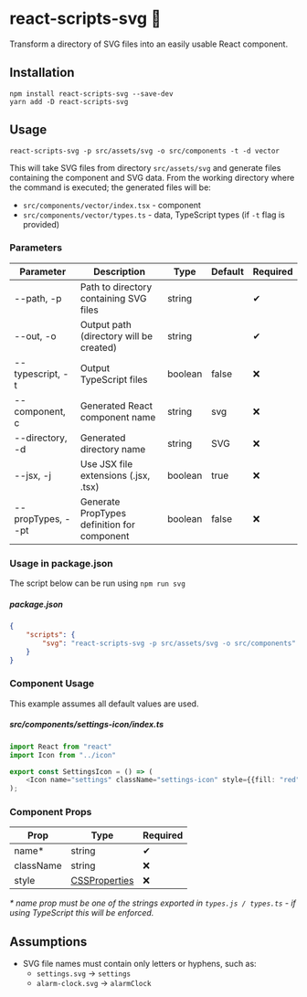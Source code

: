 # react-scripts-svg :rocket:

Transform a directory of SVG files into an easily usable React component.

## Installation

```shell
npm install react-scripts-svg --save-dev
yarn add -D react-scripts-svg
```

## Usage

    react-scripts-svg -p src/assets/svg -o src/components -t -d vector

This will take SVG files from directory `src/assets/svg` and generate files containing the component and SVG data. From
the working directory where the command is executed; the generated files will be:

- `src/components/vector/index.tsx` - component
- `src/components/vector/types.ts` - data, TypeScript types (if `-t` flag is provided)

### Parameters

| Parameter           | Description                                 | Type    | Default | Required |
|---------------------|---------------------------------------------|---------|---------|----------|
| --path, -p          | Path to directory containing SVG files      | string  |         | ✔        |
| --out, -o           | Output path (directory will be created)     | string  |         | ✔        |
| --typescript, -t    | Output TypeScript files                     | boolean | false   | ❌        |
| --component, c      | Generated React component name              | string  | svg     | ❌        |
| --directory, -d     | Generated directory name                    | string  | SVG     | ❌        |
| --jsx, -j           | Use JSX file extensions (.jsx, .tsx)        | boolean | true    | ❌        |
| --propTypes, --pt   | Generate PropTypes definition for component | boolean | false   | ❌        |

### Usage in package.json

The script below can be run using `npm run svg`

##### package.json
```json
{
    "scripts": {
        "svg": "react-scripts-svg -p src/assets/svg -o src/components"
    }
}
```

### Component Usage

This example assumes all default values are used.

##### src/components/settings-icon/index.ts
```typescript jsx
import React from "react"
import Icon from "../icon"

export const SettingsIcon = () => (
    <Icon name="settings" className="settings-icon" style={{fill: "red"}}/>
);
```

### Component Props

| Prop      | Type                                                              | Required |
|-----------|-------------------------------------------------------------------|----------|
| name*     | string                                                            | ✔        |
| className | string                                                            | ❌        |
| style     | [CSSProperties](https://reactjs.org/docs/dom-elements.html#style) | ❌        |
_* name prop must be one of the strings exported in `types.js / types.ts` - if using TypeScript this will be enforced._

## Assumptions
- SVG file names must contain only letters or hyphens, such as:
    - `settings.svg` -> `settings`
    - `alarm-clock.svg` -> `alarmClock`
